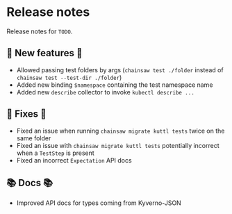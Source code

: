 # Release notes

Release notes for `TODO`.

<!--
## ‼️ Breaking changes ‼️

## 💫 New features 💫

## ✨ UI changes ✨

## ⭐ Examples ⭐

## ⛵ Tutorials ⛵

## 📚 Docs 📚

## 🎸 Misc 🎸
-->

## 💫 New features 💫

- Allowed passing test folders by args (`chainsaw test ./folder` instead of `chainsaw test --test-dir ./folder`)
- Added new binding `$namespace` containing the test namespace name
- Added new `describe` collector to invoke `kubectl describe ...`

## 🔧 Fixes 🔧

- Fixed an issue when running `chainsaw migrate kuttl tests` twice on the same folder
- Fixed an issue with `chainsaw migrate kuttl tests` potentially incorrect when a `TestStep` is present
- Fixed an incorrect `Expectation` API docs

## 📚 Docs 📚

- Improved API docs for types coming from Kyverno-JSON
